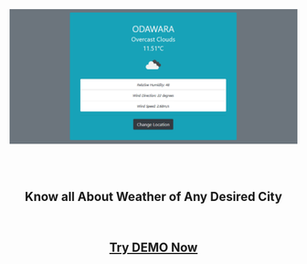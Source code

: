 <p align="center"><img src="https://github.com/Monika171/Weather-TODAY/blob/master/screenshots/landing-page.png" width="800"></p>
<br>
<br> 
<p><h2 align="center">Know all About Weather of Any Desired City</h2></p>
<br>
<p>
<h2 align="center"><a href="https://weather-today.monika171.repl.co/" target="_blank">
Try DEMO Now</a></h2>
</p>


